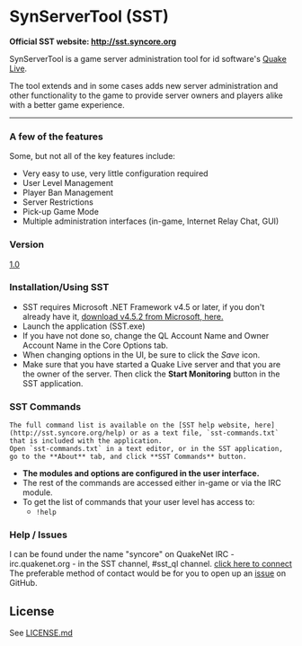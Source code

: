 # SynServerTool (SST)

**Official SST website: http://sst.syncore.org**

SynServerTool is a game server administration tool for id software's [Quake Live].

The tool extends and in some cases adds new server administration and other functionality to the game to provide server owners and players alike with a better game experience.

----------


### A few of the features
Some, but not all of the key features include:

  - Very easy to use, very little configuration required
  - User Level Management
  - Player Ban Management
  - Server Restrictions
  - Pick-up Game Mode
  - Multiple administration interfaces (in-game, Internet Relay Chat, GUI)

### Version
[1.0](http://sst.syncore.org/download/)

### Installation/Using SST

- SST requires Microsoft .NET Framework v4.5 or later, if you don't already have it, [download v4.5.2 from Microsoft, here.](http://www.microsoft.com/en-us/download/details.aspx?id=42642)
- Launch the application (SST.exe)
- If you have not done so, change the QL Account Name and Owner Account Name in the Core Options tab.
- When changing options in the UI, be sure to click the *Save* icon.
- Make sure that you have started a Quake Live server and that you are the owner of the server. Then click the **Start Monitoring** button in the SST application.

### SST Commands

	The full command list is available on the [SST help website, here](http://sst.syncore.org/help) or as a text file, `sst-commands.txt` that is included with the application.
	Open `sst-commands.txt` in a text editor, or in the SST application, go to the **About** tab, and click **SST Commands** button.

 - **The modules and options are configured in the user interface.**
 - The rest of the commands are accessed either in-game or via the IRC module.
 - To get the list of commands that your user level has access to:
	 - `!help`


### Help / Issues

I can be found under the name "syncore" on QuakeNet IRC - irc.quakenet.org - in the SST channel, #sst_ql channel. [click here to connect](http://irc.lc/quakenet/sst_ql)
The preferable method of contact would be for you to open up an [issue] on GitHub.


License
----
See [LICENSE.md]

[LICENSE.md]:https://github.com/syncore/ReflexAPI/blob/master/LICENSE.md
[issue]:https://github.com/syncore/SST/issues
[Quake Live]:http://www.quakelive.com